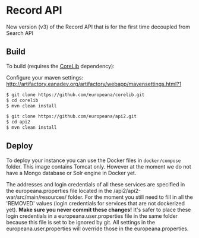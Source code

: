 # Record API
New version (v3) of the Record API that is for the first time decoupled from Search API

## Build
To build (requires the [CoreLib](https://github.com/europeana/corelib) dependency):

Configure your maven settings: http://artifactory.eanadev.org/artifactory/webapp/mavensettings.html?1

```bash
$ git clone https://github.com/europeana/corelib.git
$ cd corelib
$ mvn clean install

$ git clone https://github.com/europeana/api2.git
$ cd api2
$ mvn clean install
```

## Deploy
To deploy your instance you can use the Docker files in `docker/compose` folder. This image contains Tomcat only.
However at the moment we do not have a Mongo database or Solr engine in Docker yet.

The addresses and login credentials of all these services are specified in the europeana.properties file located in the
/api2/api2-war/src/main/resources/ folder. For the moment you still need to fill in all the 'REMOVED' values (login
credentials for services that are not dockerized yet). **Make sure you never commit these changes!**
It's safer to place these login credentials in a europeana.user.properties file in the same folder because this file
is set to be ignored by git. All settings in the europeana.user.properties will override those in the europeana.properties.
